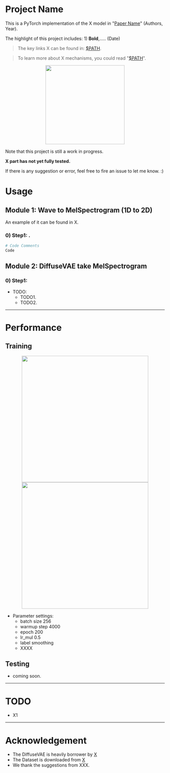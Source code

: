 # Project Name

This is a PyTorch implementation of the X model in "[Paper Name](https://Link)" (Authors, Year). 


The highlight of this project includes: 1) **Bold**,..... (Date)

> The key links X can be found in: [$PATH](Link).

> To learn more about X mechanisms, you could read "[$PATH](Link)".

<!---
This is a comment
If you want to insert figures below
-->

<p align="center">
<img src="imageLink" width="250">
</p>

Note that this project is still a work in progress.

**X part has not yet fully tested.**

If there is any suggestion or error, feel free to fire an issue to let me know. :)

# Usage

## Module 1: Wave to MelSpectrogram (1D to 2D) 

An example of it can be found in X. 

### 0) Step1: .

```bash
# Code Comments
Code
```

## Module 2: DiffuseVAE take MelSpectrogram 
### 0) Step1:
- TODO:
	- TODO1.
	- TODO2.

---
# Performance
## Training

<p align="center">
<img src="fig link" width="400">
<img src="fig link" width="400">
</p>

- Parameter settings:
  - batch size 256 
  - warmup step 4000 
  - epoch 200 
  - lr_mul 0.5
  - label smoothing 
  - XXXX 
  
## Testing 
- coming soon.
---
# TODO
- X1

---
# Acknowledgement
- The DiffuseVAE is heavily borrower by [X](Link)
- The Dataset is downloaded from [X](Link)
- We thank the suggestions from XXX.
